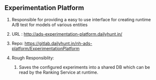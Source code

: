 ## Experimentation Platform

1.  Responsible for providing a easy to use interface for creating
    runtime A/B test for models of various entities

2.  URL : <http://ads-experimentation-platform.dailyhunt.in/>

3.  Repo:
    <https://gitlab.dailyhunt.in/nh-ads-platform/ExperimentationPlatform>

4.  Rough Responsiblity:

    1.  Saves the configured experiments into a shared DB which can be
        read by the Ranking Service at runtime.
